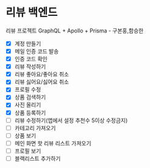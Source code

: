 # 리뷰 백엔드

리뷰 프로젝트 GraphQL + Apollo + Prisma - 구본홍,함승한

- [x] 계정 만들기
- [x] 메일 인증 코드 발송
- [x] 인증 코드 확인
- [x] 리뷰 작성하기
- [x] 리뷰 좋아요/좋아요 취소
- [x] 리뷰 싫어요/싫어요 취소
- [x] 프로필 수정
- [x] 상품 검색하기
- [x] 사진 올리기
- [x] 상품 등록하기
- [ ] 리뷰 수정하기(앱에서 설정 추천수 5이상 수정금지)
- [ ] 카테고리 가져오기
- [ ] 상품 보기
- [ ] 메인 화면 핫 리뷰 리스트 가져오기
- [ ] 프로필 보기
- [ ] 블랙리스트 추가하기
